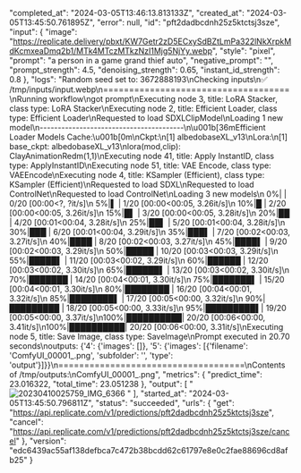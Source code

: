 "completed_at": "2024-03-05T13:46:13.813133Z",
  "created_at": "2024-03-05T13:45:50.761895Z",
  "error": null,
  "id": "pft2dadbcdnh25z5ktctsj3sze",
  "input": {
    "image": "https://replicate.delivery/pbxt/KW7Getr2zD5ECxySdBZtLmPa322lNkXrpkMdKcmxeaDmq2b1/MTk4MTczMTkzNzI1Mjg5NjYy.webp",
    "style": "pixel",
    "prompt": "a person in a game grand thief auto",
    "negative_prompt": "",
    "prompt_strength": 4.5,
    "denoising_strength": 0.65,
    "instant_id_strength": 0.8
  },
  "logs": "Random seed set to: 3672888193\nChecking inputs\n✅ /tmp/inputs/input.webp\n====================================\nRunning workflow\ngot prompt\nExecuting node 3, title: LoRA Stacker, class type: LoRA Stacker\nExecuting node 2, title: Efficient Loader, class type: Efficient Loader\nRequested to load SDXLClipModel\nLoading 1 new model\n----------------------------------------\n\u001b[36mEfficient Loader Models Cache:\u001b[0m\nCkpt:\n[1] albedobaseXL_v13\nLora:\n[1] base_ckpt: albedobaseXL_v13\nlora(mod,clip): ClayAnimationRedm(1,1)\nExecuting node 41, title: Apply InstantID, class type: ApplyInstantID\nExecuting node 51, title: VAE Encode, class type: VAEEncode\nExecuting node 4, title: KSampler (Efficient), class type: KSampler (Efficient)\nRequested to load SDXL\nRequested to load ControlNet\nRequested to load ControlNet\nLoading 3 new models\n  0%|          | 0/20 [00:00<?, ?it/s]\n  5%|▌         | 1/20 [00:00<00:05,  3.26it/s]\n 10%|█         | 2/20 [00:00<00:05,  3.26it/s]\n 15%|█▌        | 3/20 [00:00<00:05,  3.28it/s]\n 20%|██        | 4/20 [00:01<00:04,  3.28it/s]\n 25%|██▌       | 5/20 [00:01<00:04,  3.28it/s]\n 30%|███       | 6/20 [00:01<00:04,  3.29it/s]\n 35%|███▌      | 7/20 [00:02<00:03,  3.27it/s]\n 40%|████      | 8/20 [00:02<00:03,  3.27it/s]\n 45%|████▌     | 9/20 [00:02<00:03,  3.29it/s]\n 50%|█████     | 10/20 [00:03<00:03,  3.29it/s]\n 55%|█████▌    | 11/20 [00:03<00:02,  3.29it/s]\n 60%|██████    | 12/20 [00:03<00:02,  3.30it/s]\n 65%|██████▌   | 13/20 [00:03<00:02,  3.30it/s]\n 70%|███████   | 14/20 [00:04<00:01,  3.30it/s]\n 75%|███████▌  | 15/20 [00:04<00:01,  3.30it/s]\n 80%|████████  | 16/20 [00:04<00:01,  3.32it/s]\n 85%|████████▌ | 17/20 [00:05<00:00,  3.32it/s]\n 90%|█████████ | 18/20 [00:05<00:00,  3.33it/s]\n 95%|█████████▌| 19/20 [00:05<00:00,  3.37it/s]\n100%|██████████| 20/20 [00:06<00:00,  3.41it/s]\n100%|██████████| 20/20 [00:06<00:00,  3.31it/s]\nExecuting node 5, title: Save Image, class type: SaveImage\nPrompt executed in 20.70 seconds\noutputs:  {'4': {'images': []}, '5': {'images': [{'filename': 'ComfyUI_00001_.png', 'subfolder': '', 'type': 'output'}]}}\n====================================\nContents of /tmp/outputs:\nComfyUI_00001_.png",
  "metrics": {
    "predict_time": 23.016322,
    "total_time": 23.051238
  },
  "output": [
    "![20230410025759_IMG_6366](https://github.com/hkmlhakim/hkmlhakim/assets/164167010/0d678383-7dd3-4c14-91af-5d0659da1a27)
"
  ],
  "started_at": "2024-03-05T13:45:50.796811Z",
  "status": "succeeded",
  "urls": {
    "get": "https://api.replicate.com/v1/predictions/pft2dadbcdnh25z5ktctsj3sze",
    "cancel": "https://api.replicate.com/v1/predictions/pft2dadbcdnh25z5ktctsj3sze/cancel"
  },
  "version": "edc6439ac55af138defbca7c472b38bcdd62c61797e8e0c2fae88696cd8afb25"
}
